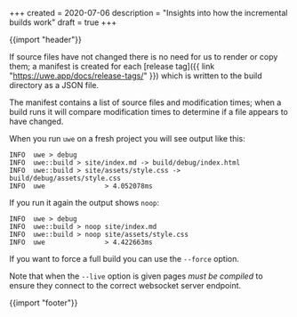 +++
created = 2020-07-06
description = "Insights into how the incremental builds work"
draft = true
+++

{{import "header"}}

If source files have not changed there is no need for us to render or copy them; a manifest is created for each [release tag]({{ link "https://uwe.app/docs/release-tags/" }}) which is written to the build directory as a JSON file.

The manifest contains a list of source files and modification times; when a build runs it will compare modification times to determine if a file appears to have changed.

When you run `uwe` on a fresh project you will see output like this:

```
INFO  uwe > debug
INFO  uwe::build > site/index.md -> build/debug/index.html
INFO  uwe::build > site/assets/style.css -> build/debug/assets/style.css
INFO  uwe               > 4.052078ms
```

If you run it again the output shows `noop`:

```
INFO  uwe > debug
INFO  uwe::build > noop site/index.md
INFO  uwe::build > noop site/assets/style.css
INFO  uwe               > 4.422663ms
```

If you want to force a full build you can use the `--force` option.

Note that when the `--live` option is given pages *must be compiled* to ensure they connect to the correct websocket server endpoint.

{{import "footer"}}

